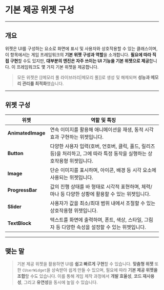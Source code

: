# **기본 제공 위젯 구성**
---
## **개요**
위젯은 UI를 구성하는 요소로 화면에 표시 및 사용자와 상호작용할 수 있는 클래스이며, 이 항목에서는 게임 프레임워크의 **기본 위젯 구성과 역할**을 소개합니다. **필요에 따라 직접 구현**할 수도 있지만, **대부분의 엔진은 자주 쓰이는 UI 기능을 기본 위젯으로 제공**합니다. 이 프레임워크도 몇 가지 기본 위젯을 제공합니다.

> 모든 위젯은 [[메모리 풀 라이브러리|메모리 풀]]로 생성 및 해제되며 **성능과 메모리 관리를 최적화**했습니다.

---
## **위젯 구성**

| 위젯                | 역할 및 특징                                                                  |
| ----------------- | ------------------------------------------------------------------------ |
| **AnimatedImage** | 연속 이미지를 활용해 애니메이션을 재생, 동적 시각 효과 구현하는 위젯입니다.                              |
| **Button**        | 다양한 사용자 입력(호버, 언호버, 클릭, 홀드, 릴리즈 등)을 처리하고, 그에 따라 특정 동작을 실행하는 상호작용형 위젯입니다. |
| **Image**         | 단순 이미지를 표시하며, 아이콘, 배경 등 시각 요소에 사용되는 위젯입니다.                               |
| **ProgressBar**   | 값의 진행 상태를 바 형태로 시각적 표현하며, 체력/마나 등 다양한 상황에 활용할 수 있는 위젯입니다.                |
| **Slider**        | 사용자가 값을 최소/최대 범위 내에서 조절할 수 있는 상호작용형 위젯입니다.                               |
| **TextBlock**     | 텍스트를 화면에 출력하며, 폰트, 색상, 스타일, 그림자 등 다양한 속성을 설정할 수 있는 위젯입니다.                |

---
## **맺는 말**

> 기본 제공 위젯을 활용하면 UI를 **쉽고 빠르게 구현**할 수 있습니다. **맞춤형 위젯** 또한 `CUserWidget`을 상속받아 쉽게 만들 수 있으며, 필요에 따라 **기본 제공 위젯을 조합**할 수도 있습니다. 이를 통해 게임 제작 과정에서 **개발 효율성**, **코드 재사용성**, 그리고 **유연성**을 동시에 높일 수 있습니다.